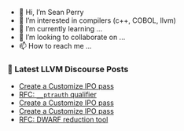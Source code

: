 - 👋 Hi, I’m Sean Perry
- 👀 I’m interested in compilers (c++, COBOL, llvm)
- 🌱 I’m currently learning ...
- 💞️ I’m looking to collaborate on ...
- 📫 How to reach me ...

<!---
s66perry/s66perry is a ✨ special ✨ repository because its `README.md` (this file) appears on your GitHub profile.
You can click the Preview link to take a look at your changes.
--->
### 📕 Latest LLVM Discourse Posts

<!-- DISCOURSE-LLVM:START -->
- [Create a Customize IPO pass](https://discourse.llvm.org/t/create-a-customize-ipo-pass/80793#post_3)
- [RFC: `__ptrauth` qualifier](https://discourse.llvm.org/t/rfc-ptrauth-qualifier/80710#post_5)
- [Create a Customize IPO pass](https://discourse.llvm.org/t/create-a-customize-ipo-pass/80793#post_2)
- [Create a Customize IPO pass](https://discourse.llvm.org/t/create-a-customize-ipo-pass/80793#post_1)
- [RFC: DWARF reduction tool](https://discourse.llvm.org/t/rfc-dwarf-reduction-tool/80781#post_6)
<!-- DISCOURSE-LLVM:END -->
